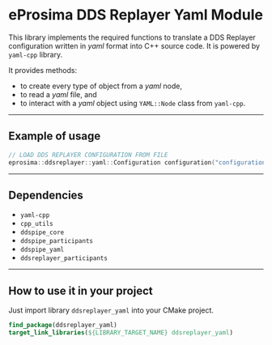 # eProsima DDS Replayer Yaml Module

This library implements the required functions to translate a DDS Replayer configuration written in *yaml*
format into C++ source code.
It is powered by `yaml-cpp` library.

It provides methods:

- to create every type of object from a *yaml* node,
- to read a *yaml* file, and
- to interact with a *yaml* object using `YAML::Node` class from `yaml-cpp`.

---

## Example of usage

```cpp
// LOAD DDS REPLAYER CONFIGURATION FROM FILE
eprosima::ddsreplayer::yaml::Configuration configuration("configuration.yaml");
```

---

## Dependencies

* `yaml-cpp`
* `cpp_utils`
* `ddspipe_core`
* `ddspipe_participants`
* `ddspipe_yaml`
* `ddsreplayer_participants`

---

## How to use it in your project

Just import library `ddsreplayer_yaml` into your CMake project.

```cmake
find_package(ddsreplayer_yaml)
target_link_libraries(${LIBRARY_TARGET_NAME} ddsreplayer_yaml)
```
